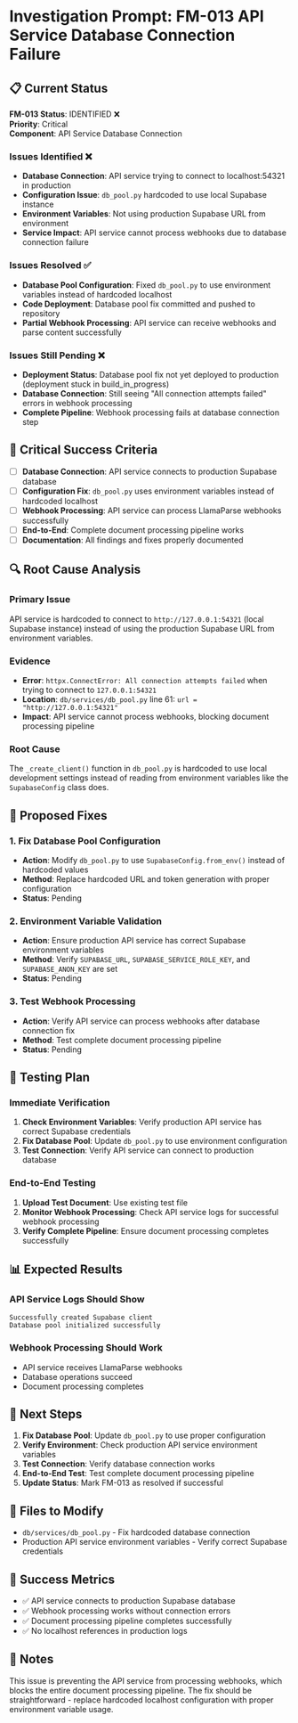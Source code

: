 # Investigation Prompt: FM-013 API Service Database Connection Failure

## 📋 **Current Status**

**FM-013 Status**: IDENTIFIED ❌  
**Priority**: Critical  
**Component**: API Service Database Connection  

### **Issues Identified** ❌
- **Database Connection**: API service trying to connect to localhost:54321 in production
- **Configuration Issue**: `db_pool.py` hardcoded to use local Supabase instance
- **Environment Variables**: Not using production Supabase URL from environment
- **Service Impact**: API service cannot process webhooks due to database connection failure

### **Issues Resolved** ✅
- **Database Pool Configuration**: Fixed `db_pool.py` to use environment variables instead of hardcoded localhost
- **Code Deployment**: Database pool fix committed and pushed to repository
- **Partial Webhook Processing**: API service can receive webhooks and parse content successfully

### **Issues Still Pending** ❌
- **Deployment Status**: Database pool fix not yet deployed to production (deployment stuck in build_in_progress)
- **Database Connection**: Still seeing "All connection attempts failed" errors in webhook processing
- **Complete Pipeline**: Webhook processing fails at database connection step

## 🚨 **Critical Success Criteria**

- [ ] **Database Connection**: API service connects to production Supabase database
- [ ] **Configuration Fix**: `db_pool.py` uses environment variables instead of hardcoded localhost
- [ ] **Webhook Processing**: API service can process LlamaParse webhooks successfully
- [ ] **End-to-End**: Complete document processing pipeline works
- [ ] **Documentation**: All findings and fixes properly documented

## 🔍 **Root Cause Analysis**

### **Primary Issue**
API service is hardcoded to connect to `http://127.0.0.1:54321` (local Supabase instance) instead of using the production Supabase URL from environment variables.

### **Evidence**
- **Error**: `httpx.ConnectError: All connection attempts failed` when trying to connect to `127.0.0.1:54321`
- **Location**: `db/services/db_pool.py` line 61: `url = "http://127.0.0.1:54321"`
- **Impact**: API service cannot process webhooks, blocking document processing pipeline

### **Root Cause**
The `_create_client()` function in `db_pool.py` is hardcoded to use local development settings instead of reading from environment variables like the `SupabaseConfig` class does.

## 🔧 **Proposed Fixes**

### **1. Fix Database Pool Configuration**
- **Action**: Modify `db_pool.py` to use `SupabaseConfig.from_env()` instead of hardcoded values
- **Method**: Replace hardcoded URL and token generation with proper configuration
- **Status**: Pending

### **2. Environment Variable Validation**
- **Action**: Ensure production API service has correct Supabase environment variables
- **Method**: Verify `SUPABASE_URL`, `SUPABASE_SERVICE_ROLE_KEY`, and `SUPABASE_ANON_KEY` are set
- **Status**: Pending

### **3. Test Webhook Processing**
- **Action**: Verify API service can process webhooks after database connection fix
- **Method**: Test complete document processing pipeline
- **Status**: Pending

## 🧪 **Testing Plan**

### **Immediate Verification**
1. **Check Environment Variables**: Verify production API service has correct Supabase credentials
2. **Fix Database Pool**: Update `db_pool.py` to use environment configuration
3. **Test Connection**: Verify API service can connect to production database

### **End-to-End Testing**
1. **Upload Test Document**: Use existing test file
2. **Monitor Webhook Processing**: Check API service logs for successful webhook processing
3. **Verify Complete Pipeline**: Ensure document processing completes successfully

## 📊 **Expected Results**

### **API Service Logs Should Show**
```
Successfully created Supabase client
Database pool initialized successfully
```

### **Webhook Processing Should Work**
- API service receives LlamaParse webhooks
- Database operations succeed
- Document processing completes

## 🔄 **Next Steps**

1. **Fix Database Pool**: Update `db_pool.py` to use proper configuration
2. **Verify Environment**: Check production API service environment variables
3. **Test Connection**: Verify database connection works
4. **End-to-End Test**: Test complete document processing pipeline
5. **Update Status**: Mark FM-013 as resolved if successful

## 📁 **Files to Modify**

- `db/services/db_pool.py` - Fix hardcoded database connection
- Production API service environment variables - Verify correct Supabase credentials

## 🎯 **Success Metrics**

- ✅ API service connects to production Supabase database
- ✅ Webhook processing works without connection errors
- ✅ Document processing pipeline completes successfully
- ✅ No localhost references in production logs

## 📝 **Notes**

This issue is preventing the API service from processing webhooks, which blocks the entire document processing pipeline. The fix should be straightforward - replace hardcoded localhost configuration with proper environment variable usage.
